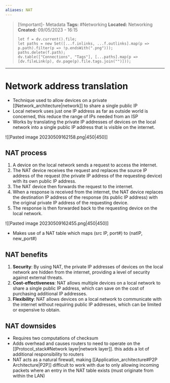 ```yaml
---
aliases: NAT
---
```


> [!important]- Metadata
> **Tags:** #Networking 
> **Located:** Networking
> **Created:** 09/05/2023 - 16:15
> ```dataviewjs
> let f = dv.current().file;
> let paths = new Set([...f.inlinks, ...f.outlinks].map(p => p.path).filter(p => !p.endsWith(".png")));
> paths.delete(f.path);
> dv.table(["Connections", "Tags"], [...paths].map(p => [dv.fileLink(p), dv.page(p).file.tags.join("")]));
> ```

___
# Network address translation
- Technique used to allow devices on a private [[Network_architecture|network]] to share a single public IP
- Local network uses just one IP address as far as outside world is concerned, this reduce the range of IPs needed from an ISP
- Works by translating the private IP addresses of devices on the local network into a single public IP address that is visible on the internet.


![[Pasted image 20230509162158.png|450|450]]

## NAT process
1.  A device on the local network sends a request to access the internet.
2.  The NAT device receives the request and replaces the source IP address of the request (the private IP address of the requesting device) with its own public IP address.
3.  The NAT device then forwards the request to the internet.
4.  When a response is received from the internet, the NAT device replaces the destination IP address of the response (its public IP address) with the original private IP address of the requesting device.
5.  The response is then forwarded back to the requesting device on the local network.


![[Pasted image 20230509162455.png|450|450]]
- Makes use of a NAT table which maps (src IP, port#) to (natIP, new_port#)
## NAT benefits
1.  **Security**: By using NAT, the private IP addresses of devices on the local network are hidden from the internet, providing a level of security against external threats.
2.  **Cost-effectiveness**: NAT allows multiple devices on a local network to share a single public IP address, which can save on the cost of purchasing additional IP addresses.
3.  **Flexibility**: NAT allows devices on a local network to communicate with the internet without requiring public IP addresses, which can be limited or expensive to obtain.

## NAT downsides 
- Requires two computations of checksum 
- Adds overhead and causes routers to need to operate on the [[Protocol_stack#Network layer|network layer]]. this adds a lot of additional responsibility to routers
- NAT acts as a natural firewall, making [[Application_architecture#P2P Architecture|P2P]] difficult to work with due to only allowing incoming packets where an entry in the NAT table exists (must originate from within the LAN)
